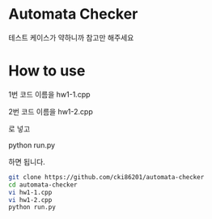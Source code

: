 # Automata Checker

테스트 케이스가 약하니까 참고만 해주세요

# How to use


1번 코드 이름을 hw1-1.cpp

2번 코드 이름을 hw1-2.cpp

로 넣고

python run.py

하면 됩니다.

```bash
git clone https://github.com/cki86201/automata-checker
cd automata-checker
vi hw1-1.cpp
vi hw1-2.cpp
python run.py
```
